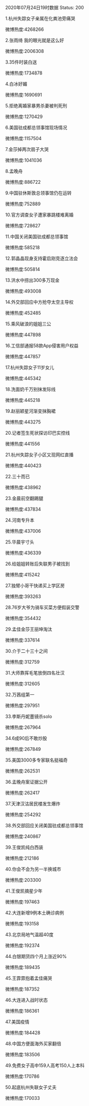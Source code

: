 2020年07月24日19时数据
Status: 200

1.杭州失踪女子亲属在化粪池旁痛哭

微博热度:4268266

2.张雨绮 我的眼光就是这么好

微博热度:2006308

3.35件时装白送

微博热度:1734878

4.白冰好媚

微博热度:1690691

5.拒绝离婚家暴男杀妻被判死刑

微博热度:1270429

6.美国驻成都总领事馆现场情况

微博热度:1157504

7.金莎掉两次扇子大哭

微博热度:1041036

8.孟晚舟

微博热度:886722

9.中国驻休斯敦总领事馆仍在运转

微博热度:752889

10.官方调查女子遭家暴跳楼难离婚

微博热度:728627

11.中国关闭美国驻成都总领事馆

微博热度:585218

12.郭晶晶现身支持霍启刚竞逐立法会

微博热度:505814

13.洪水中捞出300多万现金

微博热度:493008

14.外交部回应中方抢夺太空主导权

微博热度:452485

15.乘风破浪的姐姐三公

微博热度:447898

16.工信部通报58款App侵害用户权益

微博热度:447857

17.杭州失踪女子11岁女儿

微博热度:445342

18.洗面奶千万别抹发际线

微博热度:445218

19.赵丽颖星河渐变抹胸裙

微博热度:443275

20.记者签生死状探访印巴实控线

微博热度:441556

21.杭州失踪女子小区又现网红直播

微博热度:440423

22.三十而已

微博热度:438962

23.金晨前空翻踢腿

微博热度:437834

24.河南专升本

微博热度:437006

25.华晨宇寸头

微博热度:436339

26.给姐姐转账后失联男子被找到

微博热度:415242

27.独臂小哥干快递买上学区房

微博热度:393263

28.76岁大爷为骑车买菜方便假装交警

微博热度:354432

29.孟佳金莎王丽坤淘汰

微博热度:337614

30.介于二十三十之间

微博热度:312759

31.大师靠挥毛笔放倒四名壮汉

微博热度:312605

32.万茜组第一

微博热度:297951

33.李斯丹妮墨镜杀solo

微博热度:267964

34.6成90后不敢炒股

微博热度:267849

35.美国3000多专家联名挺福奇

微博热度:262531

36.孟晚舟案证据公开

微博热度:262417

37.天津汉沽居民楼发生爆炸

微博热度:254292

38.外交部回应关闭美国驻成都总领事馆

微博热度:240867

39.王俊凯纯白西装

微博热度:212186

40.你会不会为另一半换城市

微博热度:203300

41.王俊凯摘星少年

微博热度:197463

42.大连新增9例本土确诊病例

微博热度:193158

43.北京局地气温超40度

微博热度:192374

44.白银期货四个月上涨近90%

微博热度:189435

45.王霏霏抱着孟佳痛哭

微博热度:187352

46.大连进入战时状态

微博热度:186361

47.美国疫情

微博热度:184428

48.中国方便面海外买家翻倍

微博热度:183506

49.免费女子高中159人高考150人上本科

微博热度:170786

50.起底杭州失联女子丈夫

微博热度:170033

